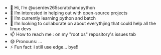 - 👋 Hi, I’m @userdev265scratchandpython
- 👀 I’m interested in helping out with open-source projects
- 🌱 I’m currently learning python and batch
- 💞️ I’m looking to collaborate on about everythjing that could help all the linux devs
- 📫 How to reach me : on my "root os" repository's issues tab
- 😄 Pronouns: ...
- ⚡ Fun fact: i still use edge...
      bye!!
